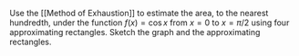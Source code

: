 Use the [[Method of Exhaustion]] to estimate the area, to the nearest hundredth, under the function $f(x) = \cos x$ from $x=0$ to $x=\pi/2$ using four approximating rectangles. Sketch the graph and the approximating rectangles.